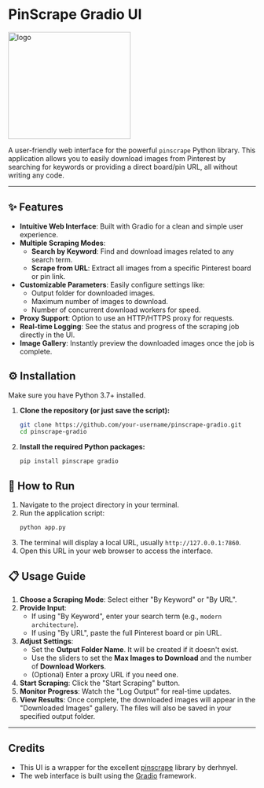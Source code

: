 # PinScrape Gradio UI

<img width="249" height="218" alt="logo" src="https://github.com/user-attachments/assets/7e4c4464-d7c1-48b1-bc08-faa9fff9039f" />

A user-friendly web interface for the powerful `pinscrape` Python library. This application allows you to easily download images from Pinterest by searching for keywords or providing a direct board/pin URL, all without writing any code. 

---

## ✨ Features

- **Intuitive Web Interface**: Built with Gradio for a clean and simple user experience.
- **Multiple Scraping Modes**:
  - **Search by Keyword**: Find and download images related to any search term.
  - **Scrape from URL**: Extract all images from a specific Pinterest board or pin link.
- **Customizable Parameters**: Easily configure settings like:
  - Output folder for downloaded images.
  - Maximum number of images to download.
  - Number of concurrent download workers for speed.
- **Proxy Support**: Option to use an HTTP/HTTPS proxy for requests.
- **Real-time Logging**: See the status and progress of the scraping job directly in the UI.
- **Image Gallery**: Instantly preview the downloaded images once the job is complete.

## ⚙️ Installation

Make sure you have Python 3.7+ installed.

1.  **Clone the repository (or just save the script):**
    ```bash
    git clone https://github.com/your-username/pinscrape-gradio.git
    cd pinscrape-gradio
    ```

2.  **Install the required Python packages:**
    ```bash
    pip install pinscrape gradio
    ```

## 🚀 How to Run

1.  Navigate to the project directory in your terminal.
2.  Run the application script:
    ```bash
    python app.py
    ```
3.  The terminal will display a local URL, usually `http://127.0.0.1:7860`.
4.  Open this URL in your web browser to access the interface.

## 📋 Usage Guide

1.  **Choose a Scraping Mode**: Select either "By Keyword" or "By URL".
2.  **Provide Input**:
    - If using "By Keyword", enter your search term (e.g., `modern architecture`).
    - If using "By URL", paste the full Pinterest board or pin URL.
3.  **Adjust Settings**:
    - Set the **Output Folder Name**. It will be created if it doesn't exist.
    - Use the sliders to set the **Max Images to Download** and the number of **Download Workers**.
    - (Optional) Enter a proxy URL if you need one.
4.  **Start Scraping**: Click the "Start Scraping" button.
5.  **Monitor Progress**: Watch the "Log Output" for real-time updates.
6.  **View Results**: Once complete, the downloaded images will appear in the "Downloaded Images" gallery. The files will also be saved in your specified output folder.

---

## Credits

- This UI is a wrapper for the excellent [pinscrape](https://github.com/derhnyel/pinscrape) library by derhnyel.
- The web interface is built using the [Gradio](https://www.gradio.app/) framework.
